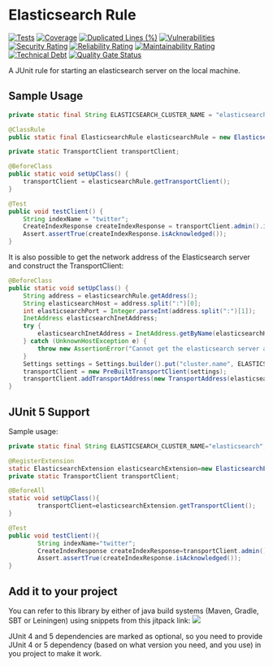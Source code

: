 # Elasticsearch Rule

[![Tests](https://github.com/sahabpardaz/elasticsearch-rule/actions/workflows/maven.yml/badge.svg?branch=master)](https://github.com/sahabpardaz/elasticsearch-rule/actions/workflows/maven.yml)
[![Coverage](https://sonarcloud.io/api/project_badges/measure?project=sahabpardaz_elasticsearch-rule&metric=coverage)](https://sonarcloud.io/dashboard?id=sahabpardaz_elasticsearch-rule)
[![Duplicated Lines (%)](https://sonarcloud.io/api/project_badges/measure?project=sahabpardaz_elasticsearch-rule&metric=duplicated_lines_density)](https://sonarcloud.io/dashboard?id=sahabpardaz_elasticsearch-rule)
[![Vulnerabilities](https://sonarcloud.io/api/project_badges/measure?project=sahabpardaz_elasticsearch-rule&metric=vulnerabilities)](https://sonarcloud.io/dashboard?id=sahabpardaz_elasticsearch-rule)
[![Security Rating](https://sonarcloud.io/api/project_badges/measure?project=sahabpardaz_elasticsearch-rule&metric=security_rating)](https://sonarcloud.io/dashboard?id=sahabpardaz_elasticsearch-rule)
[![Reliability Rating](https://sonarcloud.io/api/project_badges/measure?project=sahabpardaz_elasticsearch-rule&metric=reliability_rating)](https://sonarcloud.io/dashboard?id=sahabpardaz_elasticsearch-rule)
[![Maintainability Rating](https://sonarcloud.io/api/project_badges/measure?project=sahabpardaz_elasticsearch-rule&metric=sqale_rating)](https://sonarcloud.io/dashboard?id=sahabpardaz_elasticsearch-rule)
[![Technical Debt](https://sonarcloud.io/api/project_badges/measure?project=sahabpardaz_elasticsearch-rule&metric=sqale_index)](https://sonarcloud.io/dashboard?id=sahabpardaz_elasticsearch-rule)
[![Quality Gate Status](https://sonarcloud.io/api/project_badges/measure?project=sahabpardaz_elasticsearch-rule&metric=alert_status)](https://sonarcloud.io/dashboard?id=sahabpardaz_elasticsearch-rule)

A JUnit rule for starting an elasticsearch server on the local machine.

## Sample Usage

```java
private static final String ELASTICSEARCH_CLUSTER_NAME = "elasticsearch";

@ClassRule
public static final ElasticsearchRule elasticsearchRule = new ElasticsearchRule(ELASTICSEARCH_CLUSTER_NAME);

private static TransportClient transportClient;

@BeforeClass
public static void setUpClass() {
    transportClient = elasticsearchRule.getTransportClient();
}

@Test
public void testClient() {
    String indexName = "twitter";
    CreateIndexResponse createIndexResponse = transportClient.admin().indices().prepareCreate(indexName).get();
    Assert.assertTrue(createIndexResponse.isAcknowledged());
}
```

It is also possible to get the network address of the Elasticsearch server and construct the TransportClient:

```java
@BeforeClass
public static void setUpClass() {
    String address = elasticsearchRule.getAddress();
    String elasticsearchHost = address.split(":")[0];
    int elasticsearchPort = Integer.parseInt(address.split(":")[1]);
    InetAddress elasticsearchInetAddress;
    try {
        elasticsearchInetAddress = InetAddress.getByName(elasticsearchHost);
    } catch (UnknownHostException e) {
        throw new AssertionError("Cannot get the elasticsearch server address " + elasticsearchHost + ".", e);
    }
    Settings settings = Settings.builder().put("cluster.name", ELASTICSEARCH_CLUSTER_NAME).build();
    transportClient = new PreBuiltTransportClient(settings);
    transportClient.addTransportAddress(new TransportAddress(elasticsearchInetAddress, elasticsearchPort));
}
```

## JUnit 5 Support

Sample usage:

```java
private static final String ELASTICSEARCH_CLUSTER_NAME="elasticsearch";

@RegisterExtension
static ElasticsearchExtension elasticsearchExtension=new ElasticsearchExtension(ELASTICSEARCH_CLUSTER_NAME);
private static TransportClient transportClient;

@BeforeAll
static void setUpClass(){
        transportClient=elasticsearchExtension.getTransportClient();
}

@Test
public void testClient(){
        String indexName="twitter";
        CreateIndexResponse createIndexResponse=transportClient.admin().indices().prepareCreate(indexName).get();
        Assert.assertTrue(createIndexResponse.isAcknowledged());
}
```

## Add it to your project

You can refer to this library by either of java build systems (Maven, Gradle, SBT or Leiningen) using snippets from this
jitpack link:
[![](https://jitpack.io/v/sahabpardaz/elasticsearch-rule.svg)](https://jitpack.io/#sahabpardaz/elasticsearch-rule)

JUnit 4 and 5 dependencies are marked as optional, so you need to provide JUnit 4 or 5 dependency
(based on what version you need, and you use) in you project to make it work.
